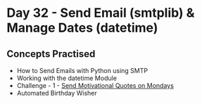 # Day 32 - Send Email (smtplib) & Manage Dates (datetime)
## Concepts Practised
- How to Send Emails with Python using SMTP
- Working with the datetime Module
- Challenge - 1 - [Send Motivational Quotes on Mondays](https://github.com/mgiammal/100daysofcode/tree/main/day32/motivationquotes)
- Automated Birthday Wisher